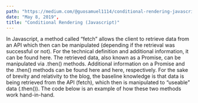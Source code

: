 ```yaml
---
path: "https://medium.com/@guosamuel1114/conditional-rendering-javascript-ad97e8d1dcd6"
date: "May 8, 2019",
title: "Conditional Rendering (Javascript)"
---
```


In Javascript, a method called “fetch” allows the client to retrieve data from an API which then can be manipulated (depending if the retrieval was successful or not). For the technical definition and additional information, it can be found here.
The retrieved data, also known as a Promise, can be manipulated via .then() methods. Additional information on a Promise and the .then() methods can be found here and here, respectively.
For the sake of brevity and relativity to the blog, the baseline knowledge is that data is being retrieved from the API (fetch), which then is manipulated to “useable” data (.then()). The code below is an example of how these two methods work hand-in-hand.
